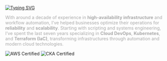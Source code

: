 [![Typing SVG](https://readme-typing-svg.demolab.com?font=Fira+Code&size=21&pause=500&color=195671&vCenter=true&repeat=false&width=435&lines=Hi%2C+I%E2%80%99m+Mo+;Platform+DevOps++Engineer)](https://github.com/OpsMo)

<span style="color:darkgray">With around a decade of experience in <strong>high-availability infrastructure</strong> and workflow automation, I’ve helped businesses optimize their operations for <strong>reliability</strong> and <strong>scalability</strong>. Starting with scripting and systems engineering, I’ve spent the last seven years specializing in <strong>Cloud DevOps</strong>, <strong>Kubernetes</strong>, and <strong>Terraform (IaC)</strong>, transforming infrastructures through automation and modern cloud technologies.</span>




![AWS Certified](https://img.shields.io/badge/AWS-Certified-orange)
![CKA Certified](https://img.shields.io/badge/Kubernetes-CKA-blue)
<!--
**OpsMo/OpsMo** is a ✨ _special_ ✨ repository because its `README.md` (this file) appears on your GitHub profile.

Here are some ideas to get you started:

- 🔭 I’m currently working on ...
- 🌱 I’m currently learning ...
- 👯 I’m looking to collaborate on ...
- 🤔 I’m looking for help with ...
- 💬 Ask me about ...
- 📫 How to reach me: ...
- 😄 Pronouns: He/Him
- ⚡ Fun fact: ...
-->
